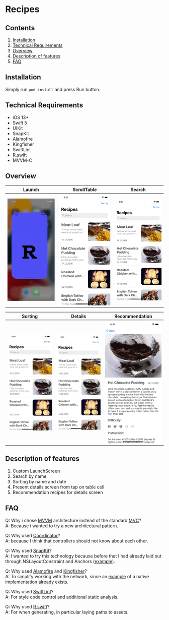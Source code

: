 # Recipes

## Contents
1. [Installation](#installation)
2. [Technical Requirements](#technical-requirements)
3. [Overview](#overview)
4. [Description of features](#description-of-features)
5. [FAQ](#faq)

## Installation
Simply run `pod install` and press Run button.

## Technical Requirements

* iOS 13+
* Swift 5
* UIKit
* SnapKit
* Alamofire
* Kingfisher
* SwiftLint
* R.swift
* MVVM-C

## Overview

<table>
	<thead>
		<tr>
			<th>Launch</th>
			<th>ScrollTable</th>
      <th>Search</th>
		</tr>
	</thead>
	<tbody>
		<tr>
			<td>
				<img width="250" src="Resources/LaunchScreen.gif">
			</td>
			<td>
				<img width="250" src="Resources/ScrollTable.gif">
                       </td>
			<td>
                                <img width="250" src="Resources/Search.gif">
			</td>
		</tr>
	</tbody>
</table>

<table>
	<thead>
		<tr>
			<th>Sorting</th>
			<th>Details</th>
                        <th>Recommendation</th>
		</tr>
	</thead>
	<tbody>
		<tr>
			<td>
				<img width="250" src="Resources/Sort.gif">
			</td>
			<td>
				<img width="250" src="Resources/DetailsScreen.gif">
                        </td>
			<td>
                                <img width="250" src="Resources/Recomendation.gif">
			</td>
		</tr>
	</tbody>
</table>

## Description of features
1. Custom LaunchScreen
2. Search by name
3. Sorting by name and date
4. Present details screen from tap on table cell
5. Recommendation recipes for details screen

## FAQ

Q: Why i chose [MVVM](https://www.wikiwand.com/ru/Model-View-ViewModel) architecture instead of the standard [MVС](https://ru.wikipedia.org/wiki/Model-View-Controller)? </br>
A: Because i wanted to try a new architectural pattern.

Q: Why used [Coordinator](https://saad-eloulladi.medium.com/ios-coordinator-pattern-in-swift-39a15aa3b01b)? </br>
A: because I think that controllers should not know about each other.

Q: Why used [SnapKit](https://github.com/SnapKit/SnapKit)? </br>
A: I wanted to try this technology because before that I had already laid out through NSLayoutConstraint and Anchors ([example](https://github.com/NikitaRekaev/Coder)).

Q: Why used [Alamofire](https://github.com/Alamofire/Alamofire) and [Kingfisher](https://github.com/onevcat/Kingfisher)? </br>
A: To simplify working with the network, since an [example](https://github.com/NikitaRekaev/Coder) of a native implementation already exists.

Q: Why used [SwiftLint](https://github.com/realm/SwiftLint)? </br>
A: For style code control and additional static analysis.

Q: Why used [R.swift](https://github.com/mac-cain13/R.swift)? </br>
A: For when generating, in particular laying paths to assets.
